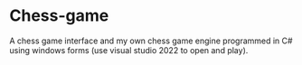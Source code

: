 # Chess-game
A chess game interface and my own chess game engine programmed in C# using windows forms (use visual studio 2022 to open and play).
